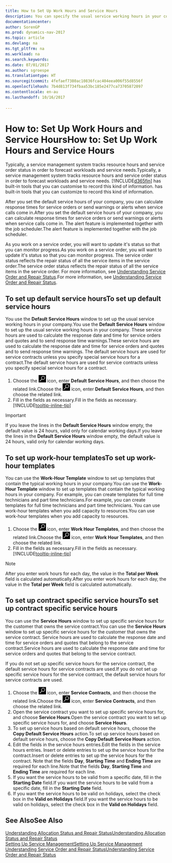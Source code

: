 ```yaml
---
title: How to Set Up Work Hours and Service Hours
description: You can specify the usual service working hours in your company. These service hours are used to calculate the response date and time for service orders and quotes, and to send response time warnings.
documentationcenter: 
author: SorenGP
ms.prod: dynamics-nav-2017
ms.topic: article
ms.devlang: na
ms.tgt_pltfrm: na
ms.workload: na
ms.search.keywords: 
ms.date: 07/01/2017
ms.author: sgroespe
ms.translationtype: HT
ms.sourcegitcommit: 4fefaef7380ac10836fcac404eea006f55d8556f
ms.openlocfilehash: 7b4d813f734fbaa53bc185e2477ca73705872097
ms.contentlocale: en-au
ms.lasthandoff: 10/16/2017

---
```

# <a name="how-to-set-up-work-hours-and-service-hours"></a><span data-ttu-id="76298-104">How to: Set Up Work Hours and Service Hours</span><span class="sxs-lookup"><span data-stu-id="76298-104">How to: Set Up Work Hours and Service Hours</span></span>
<span data-ttu-id="76298-105">Typically, a service management system tracks resource hours and service order status in order to forecast workloads and service needs.</span><span class="sxs-lookup"><span data-stu-id="76298-105">Typically, a service management system tracks resource hours and service order status in order to forecast workloads and service needs.</span></span> [!INCLUDE[d365fin](includes/d365fin_md.md)]<span data-ttu-id="76298-106"> has built-in tools that you can customise to record this kind of information.</span><span class="sxs-lookup"><span data-stu-id="76298-106"> has built-in tools that you can customize to record this kind of information.</span></span>  
  
<span data-ttu-id="76298-107">After you set the default service hours of your company, you can calculate response times for service orders or send warnings or alerts when service calls come in.</span><span class="sxs-lookup"><span data-stu-id="76298-107">After you set the default service hours of your company, you can calculate response times for service orders or send warnings or alerts when service calls come in.</span></span> <span data-ttu-id="76298-108">The alert feature is implemented together with the job scheduler.</span><span class="sxs-lookup"><span data-stu-id="76298-108">The alert feature is implemented together with the job scheduler.</span></span>   
  
<span data-ttu-id="76298-109">As you work on a service order, you will want to update it's status so that you can monitor progress.</span><span class="sxs-lookup"><span data-stu-id="76298-109">As you work on a service order, you will want to update it's status so that you can monitor progress.</span></span> <span data-ttu-id="76298-110">The service order status reflects the repair status of all the service items in the service order.</span><span class="sxs-lookup"><span data-stu-id="76298-110">The service order status reflects the repair status of all the service items in the service order.</span></span> <span data-ttu-id="76298-111">For more information, see [Understanding Service Order and Repair Status](service-order-repair-status.md).</span><span class="sxs-lookup"><span data-stu-id="76298-111">For more information, see [Understanding Service Order and Repair Status](service-order-repair-status.md).</span></span> 

## <a name="to-set-up-default-service-hours"></a><span data-ttu-id="76298-112">To set up default service hours</span><span class="sxs-lookup"><span data-stu-id="76298-112">To set up default service hours</span></span>  
<span data-ttu-id="76298-113">You use the **Default Service Hours** window to set up the usual service working hours in your company.</span><span class="sxs-lookup"><span data-stu-id="76298-113">You use the **Default Service Hours** window to set up the usual service working hours in your company.</span></span> <span data-ttu-id="76298-114">These service hours are used to calculate the response date and time for service orders and quotes and to send response time warnings.</span><span class="sxs-lookup"><span data-stu-id="76298-114">These service hours are used to calculate the response date and time for service orders and quotes and to send response time warnings.</span></span> <span data-ttu-id="76298-115">The default service hours are used for service contracts unless you specify special service hours for a contract.</span><span class="sxs-lookup"><span data-stu-id="76298-115">The default service hours are used for service contracts unless you specify special service hours for a contract.</span></span>  
  
1. <span data-ttu-id="76298-116">Choose the ![Search for Page or Report](media/ui-search/search_small.png "Search for Page or Report icon") icon, enter **Default Service Hours**, and then choose the related link.</span><span class="sxs-lookup"><span data-stu-id="76298-116">Choose the ![Search for Page or Report](media/ui-search/search_small.png "Search for Page or Report icon") icon, enter **Default Service Hours**, and then choose the related link.</span></span>  
2. <span data-ttu-id="76298-117">Fill in the fields as necessary.</span><span class="sxs-lookup"><span data-stu-id="76298-117">Fill in the fields as necessary.</span></span> [!INCLUDE[tooltip-inline-tip](includes/tooltip-inline-tip_md.md)]  
  
> [!IMPORTANT]  
>  <span data-ttu-id="76298-118">If you leave the lines in the **Default Service Hours** window empty, the default value is 24 hours, valid only for calendar working days.</span><span class="sxs-lookup"><span data-stu-id="76298-118">If you leave the lines in the **Default Service Hours** window empty, the default value is 24 hours, valid only for calendar working days.</span></span>  
  
## <a name="to-set-up-work-hour-templates"></a><span data-ttu-id="76298-119">To set up work-hour templates</span><span class="sxs-lookup"><span data-stu-id="76298-119">To set up work-hour templates</span></span>
<span data-ttu-id="76298-120">You can use the **Work-Hour Template** window to set up templates that contain the typical working hours in your company.</span><span class="sxs-lookup"><span data-stu-id="76298-120">You can use the **Work-Hour Template** window to set up templates that contain the typical working hours in your company.</span></span> <span data-ttu-id="76298-121">For example, you can create templates for full time technicians and part time technicians.</span><span class="sxs-lookup"><span data-stu-id="76298-121">For example, you can create templates for full time technicians and part time technicians.</span></span> <span data-ttu-id="76298-122">You can use work-hour templates when you add capacity to resources.</span><span class="sxs-lookup"><span data-stu-id="76298-122">You can use work-hour templates when you add capacity to resources.</span></span>  
  
1. <span data-ttu-id="76298-123">Choose the ![Search for Page or Report](media/ui-search/search_small.png "Search for Page or Report icon") icon, enter **Work Hour Templates**, and then choose the related link.</span><span class="sxs-lookup"><span data-stu-id="76298-123">Choose the ![Search for Page or Report](media/ui-search/search_small.png "Search for Page or Report icon") icon, enter **Work Hour Templates**, and then choose the related link.</span></span>  
2. <span data-ttu-id="76298-124">Fill in the fields as necessary.</span><span class="sxs-lookup"><span data-stu-id="76298-124">Fill in the fields as necessary.</span></span> [!INCLUDE[tooltip-inline-tip](includes/tooltip-inline-tip_md.md)]  
  
> [!Note]
> <span data-ttu-id="76298-125">After you enter work hours for each day, the value in the **Total per Week** field is calculated automatically.</span><span class="sxs-lookup"><span data-stu-id="76298-125">After you enter work hours for each day, the value in the **Total per Week** field is calculated automatically.</span></span>  

## <a name="to-set-up-contract-specific-service-hours"></a><span data-ttu-id="76298-126">To set up contract specific service hours</span><span class="sxs-lookup"><span data-stu-id="76298-126">To set up contract specific service hours</span></span>  
<span data-ttu-id="76298-127">You can use the **Service Hours** window to set up specific service hours for the customer that owns the service contract.</span><span class="sxs-lookup"><span data-stu-id="76298-127">You can use the **Service Hours** window to set up specific service hours for the customer that owns the service contract.</span></span> <span data-ttu-id="76298-128">Service hours are used to calculate the response date and time for service orders and quotes that belong to the service contract.</span><span class="sxs-lookup"><span data-stu-id="76298-128">Service hours are used to calculate the response date and time for service orders and quotes that belong to the service contract.</span></span>  
  
<span data-ttu-id="76298-129">If you do not set up specific service hours for the service contract, the default service hours for service contracts are used.</span><span class="sxs-lookup"><span data-stu-id="76298-129">If you do not set up specific service hours for the service contract, the default service hours for service contracts are used.</span></span>  
  
1. <span data-ttu-id="76298-130">Choose the ![Search for Page or Report](media/ui-search/search_small.png "Search for Page or Report icon") icon, enter **Service Contracts**, and then choose the related link.</span><span class="sxs-lookup"><span data-stu-id="76298-130">Choose the ![Search for Page or Report](media/ui-search/search_small.png "Search for Page or Report icon") icon, enter **Service Contracts**, and then choose the related link.</span></span>  
2. <span data-ttu-id="76298-131">Open the service contract you want to set up specific service hours for, and choose **Service Hours**.</span><span class="sxs-lookup"><span data-stu-id="76298-131">Open the service contract you want to set up specific service hours for, and choose **Service Hours**.</span></span>  
4. <span data-ttu-id="76298-132">To set up service hours based on default service hours, choose the **Copy Default Service Hours** action.</span><span class="sxs-lookup"><span data-stu-id="76298-132">To set up service hours based on default service hours, choose the **Copy Default Service Hours** action.</span></span>  
5. <span data-ttu-id="76298-133">Edit the fields in the service hours entries.</span><span class="sxs-lookup"><span data-stu-id="76298-133">Edit the fields in the service hours entries.</span></span> <span data-ttu-id="76298-134">Insert or delete entries to set up the service hours for the contract.</span><span class="sxs-lookup"><span data-stu-id="76298-134">Insert or delete entries to set up the service hours for the contract.</span></span> <span data-ttu-id="76298-135">Note that the fields **Day**, **Starting Time** and **Ending Time** are required for each line.</span><span class="sxs-lookup"><span data-stu-id="76298-135">Note that the fields **Day**, **Starting Time** and **Ending Time** are required for each line.</span></span>  
6. <span data-ttu-id="76298-136">If you want the service hours to be valid from a specific date, fill in the **Starting Date** field.</span><span class="sxs-lookup"><span data-stu-id="76298-136">If you want the service hours to be valid from a specific date, fill in the **Starting Date** field.</span></span>  
7. <span data-ttu-id="76298-137">If you want the service hours to be valid on holidays, select the check box in the **Valid on Holidays** field.</span><span class="sxs-lookup"><span data-stu-id="76298-137">If you want the service hours to be valid on holidays, select the check box in the **Valid on Holidays** field.</span></span>  

## <a name="see-also"></a><span data-ttu-id="76298-138">See Also</span><span class="sxs-lookup"><span data-stu-id="76298-138">See Also</span></span>  
[<span data-ttu-id="76298-139">Understanding Allocation Status and Repair Status</span><span class="sxs-lookup"><span data-stu-id="76298-139">Understanding Allocation Status and Repair Status</span></span>](service-allocation-status-and-repair-status.md)  
[<span data-ttu-id="76298-140">Setting Up Service Management</span><span class="sxs-lookup"><span data-stu-id="76298-140">Setting Up Service Management</span></span>](service-setup-service.md)  
[<span data-ttu-id="76298-141">Understanding Service Order and Repair Status</span><span class="sxs-lookup"><span data-stu-id="76298-141">Understanding Service Order and Repair Status</span></span>](service-order-repair-status.md)  

